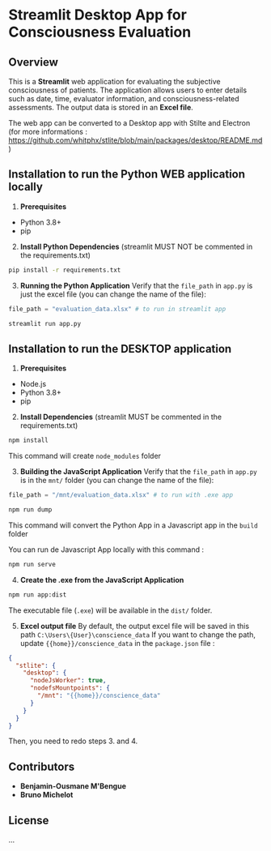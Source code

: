 # Streamlit Desktop App for Consciousness Evaluation

## Overview
This is a **Streamlit** web application for evaluating the subjective consciousness of patients. 
The application allows users to enter details such as date, time, evaluator information, and consciousness-related assessments. 
The output data is stored in an **Excel file**.

The web app can be converted to a Desktop app with Stilte and Electron
(for more informations : https://github.com/whitphx/stlite/blob/main/packages/desktop/README.md)


## Installation to run the Python WEB application locally
1. **Prerequisites**
- Python 3.8+
- pip

2. **Install Python Dependencies**
(streamlit MUST NOT be commented in the requirements.txt)
```sh
pip install -r requirements.txt
```

3. **Running the Python Application**
Verify that the `file_path` in `app.py` is just the excel file (you can change the name of the file):
```python
file_path = "evaluation_data.xlsx" # to run in streamlit app 
```

```sh
streamlit run app.py
```

## Installation to run the DESKTOP application 
1. **Prerequisites**
- Node.js 
- Python 3.8+
- pip

2. **Install Dependencies**
(streamlit MUST be commented in the requirements.txt)
```sh
npm install
```
This command will create `node_modules` folder

3. **Building the JavaScript Application**
Verify that the `file_path` in `app.py` is in the `mnt/` folder (you can change the name of the file):
```python
file_path = "/mnt/evaluation_data.xlsx" # to run with .exe app
```

```sh
npm run dump
```
This command will convert the Python App in a Javascript app in the `build` folder

You can run de Javascript App locally with this command : 
```sh
npm run serve
```

4. **Create the .exe from the JavaScript Application**
```sh
npm run app:dist
```
The executable file (`.exe`) will be available in the `dist/` folder.

5. **Excel output file**
By default, the output excel file will be saved in this path `C:\Users\{User}\conscience_data`
If you want to change the path, update `{{home}}/conscience_data` in the `package.json` file :
```json
{
  "stlite": {
    "desktop": {
      "nodeJsWorker": true,
      "nodefsMountpoints": {
        "/mnt": "{{home}}/conscience_data" 
      }
    }
  }
}
```
Then, you need to redo steps 3. and 4.

## Contributors
- **Benjamin-Ousmane M'Bengue**
- **Bruno Michelot**

## License
...
